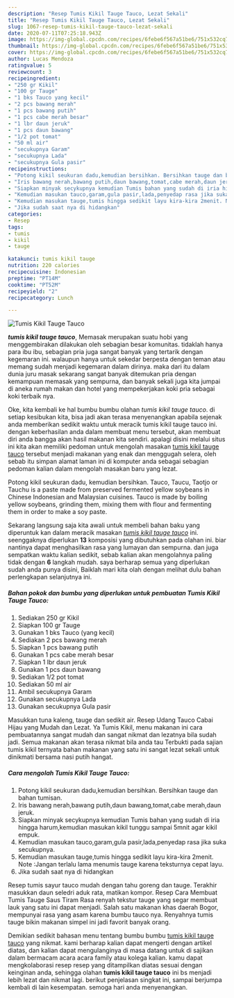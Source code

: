```yaml
---
description: "Resep Tumis Kikil Tauge Tauco, Lezat Sekali"
title: "Resep Tumis Kikil Tauge Tauco, Lezat Sekali"
slug: 1067-resep-tumis-kikil-tauge-tauco-lezat-sekali
date: 2020-07-11T07:25:18.943Z
image: https://img-global.cpcdn.com/recipes/6febe6f567a51be6/751x532cq70/tumis-kikil-tauge-tauco-foto-resep-utama.jpg
thumbnail: https://img-global.cpcdn.com/recipes/6febe6f567a51be6/751x532cq70/tumis-kikil-tauge-tauco-foto-resep-utama.jpg
cover: https://img-global.cpcdn.com/recipes/6febe6f567a51be6/751x532cq70/tumis-kikil-tauge-tauco-foto-resep-utama.jpg
author: Lucas Mendoza
ratingvalue: 5
reviewcount: 3
recipeingredient:
- "250 gr Kikil"
- "100 gr Tauge"
- "1 bks Tauco yang kecil"
- "2 pcs bawang merah"
- "1 pcs bawang putih"
- "1 pcs cabe merah besar"
- "1 lbr daun jeruk"
- "1 pcs daun bawang"
- "1/2 pot tomat"
- "50 ml air"
- "secukupnya Garam"
- "secukupnya Lada"
- "secukupnya Gula pasir"
recipeinstructions:
- "Potong kikil seukuran dadu,kemudian bersihkan. Bersihkan tauge dan bahan tumisan."
- "Iris bawang nerah,bawang putih,daun bawang,tomat,cabe merah,daun jeruk."
- "Siapkan minyak secykupnya kemudian Tumis bahan yang sudah di iria hingga harum,kemudian masukan kikil tunggu sampai 5mnit agar kikil empuk."
- "Kemudian masukan tauco,garam,gula pasir,lada,penyedap rasa jika suka secukupnya."
- "Kemudian masukan tauge,tumis hingga sedikit layu kira-kira 2menit. Note :Jangan terlalu lama menumis tauge karena teksturnya cepat layu."
- "Jika sudah saat nya di hidangkan"
categories:
- Resep
tags:
- tumis
- kikil
- tauge

katakunci: tumis kikil tauge 
nutrition: 220 calories
recipecuisine: Indonesian
preptime: "PT14M"
cooktime: "PT52M"
recipeyield: "2"
recipecategory: Lunch

---
```



![Tumis Kikil Tauge Tauco](https://img-global.cpcdn.com/recipes/6febe6f567a51be6/751x532cq70/tumis-kikil-tauge-tauco-foto-resep-utama.jpg)

<b><i>tumis kikil tauge tauco</i></b>, Memasak merupakan suatu hobi yang menggembirakan dilakukan oleh sebagian besar komunitas. tidaklah hanya para ibu ibu, sebagian pria juga sangat banyak yang tertarik dengan kegemaran ini. walaupun hanya untuk sekedar berpesta dengan teman atau memang sudah menjadi kegemaran dalam dirinya. maka dari itu dalam dunia juru masak sekarang sangat banyak ditemukan pria dengan kemampuan memasak yang sempurna, dan banyak sekali juga kita jumpai di aneka rumah makan dan hotel yang mempekerjakan koki pria sebagai koki terbaik nya.

Oke, kita kembali ke hal bumbu bumbu olahan <i>tumis kikil tauge tauco</i>. di setiap kesibukan kita, bisa jadi akan terasa menyenangkan apabila sejenak anda memberikan sedikit waktu untuk meracik tumis kikil tauge tauco ini. dengan keberhasilan anda dalam membuat menu tersebut, akan membuat diri anda bangga akan hasil makanan kita sendiri. apalagi disini melalui situs ini kita akan memiliki pedoman untuk mengolah masakan <u>tumis kikil tauge tauco</u> tersebut menjadi makanan yang enak dan menggugah selera, oleh sebab itu simpan alamat laman ini di komputer anda sebagai sebagian pedoman kalian dalam mengolah masakan baru yang lezat.

Potong kikil seukuran dadu, kemudian bersihkan. Tauco, Taucu, Taotjo or Tauchu is a paste made from preserved fermented yellow soybeans in Chinese Indonesian and Malaysian cuisines. Tauco is made by boiling yellow soybeans, grinding them, mixing them with flour and fermenting them in order to make a soy paste.


Sekarang langsung saja kita awali untuk membeli bahan baku yang diperuntuk kan dalam meracik masakan <u><i>tumis kikil tauge tauco</i></u> ini. seenggaknya diperlukan <b>13</b> komposisi yang dibutuhkan pada olahan ini. biar nantinya dapat menghasilkan rasa yang lumayan dan sempurna. dan juga sempatkan waktu kalian sedikit, sebab kalian akan mengolahnya paling tidak dengan <b>6</b> langkah mudah. saya berharap semua yang diperlukan sudah anda punya disini, Baiklah mari kita olah dengan melihat dulu bahan perlengkapan selanjutnya ini.

<!--inarticleads1-->

##### Bahan pokok dan bumbu yang diperlukan untuk pembuatan Tumis Kikil Tauge Tauco:

1. Sediakan 250 gr Kikil
1. Siapkan 100 gr Tauge
1. Gunakan 1 bks Tauco (yang kecil)
1. Sediakan 2 pcs bawang merah
1. Siapkan 1 pcs bawang putih
1. Gunakan 1 pcs cabe merah besar
1. Siapkan 1 lbr daun jeruk
1. Gunakan 1 pcs daun bawang
1. Sediakan 1/2 pot tomat
1. Sediakan 50 ml air
1. Ambil secukupnya Garam
1. Gunakan secukupnya Lada
1. Gunakan secukupnya Gula pasir


Masukkan tuna kaleng, tauge dan sedikit air. Resep Udang Tauco Cabai Hijau yang Mudah dan Lezat. Ya Tumis Kikil, menu makanan ini cara pembuatannya sangat mudah dan sangat nikmat dan lezatnya bila sudah jadi. Semua makanan akan terasa nikmat bila anda tau Terbukti pada sajian tumis kikil ternyata bahan makanan yang satu ini sangat lezat sekali untuk dinikmati bersama nasi putih hangat. 

<!--inarticleads2-->

##### Cara mengolah Tumis Kikil Tauge Tauco:

1. Potong kikil seukuran dadu,kemudian bersihkan. Bersihkan tauge dan bahan tumisan.
1. Iris bawang nerah,bawang putih,daun bawang,tomat,cabe merah,daun jeruk.
1. Siapkan minyak secykupnya kemudian Tumis bahan yang sudah di iria hingga harum,kemudian masukan kikil tunggu sampai 5mnit agar kikil empuk.
1. Kemudian masukan tauco,garam,gula pasir,lada,penyedap rasa jika suka secukupnya.
1. Kemudian masukan tauge,tumis hingga sedikit layu kira-kira 2menit. Note :Jangan terlalu lama menumis tauge karena teksturnya cepat layu.
1. Jika sudah saat nya di hidangkan


Resep tumis sayur tauco mudah dengan tahu goreng dan tauge. Terakhir masukkan daun seledri aduk rata, matikan kompor. Resep Cara Membuat Tumis Tauge Saus Tiram Rasa renyah tekstur tauge yang segar membuat lauk yang satu ini dapat menjadi. Salah satu makanan khas daerah Bogor, mempunyai rasa yang asam karena bumbu tauco nya. Renyahnya tumis tauge bikin makanan simpel ini jadi favorit banyak orang. 

Demikian sedikit bahasan menu tentang bumbu bumbu <u>tumis kikil tauge tauco</u> yang nikmat. kami berharap kalian dapat mengerti dengan artikel diatas, dan kalian dapat mengulanginya di masa datang untuk di sajikan dalam bermacam acara acara family atau kolega kalian. kamu dapat mengkolaborasi resep resep yang ditampilkan diatas sesuai dengan keinginan anda, sehingga olahan <b>tumis kikil tauge tauco</b> ini bs menjadi lebih lezat dan nikmat lagi. berikut penjelasan singkat ini, sampai berjumpa kembali di lain kesempatan. semoga hari anda menyenangkan.
